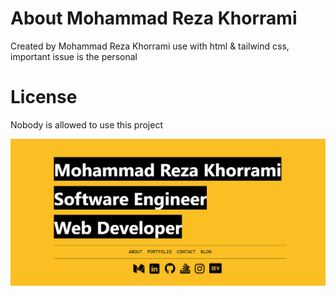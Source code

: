 # About Mohammad Reza Khorrami
Created by Mohammad Reza Khorrami use with html & tailwind css, important issue is the personal
# License
Nobody is allowed to use this project


[![mohammadreza khorrami](https://github.com/mohammad2174/mohammad2174.github.io/blob/master/image/IMG_2021-12-23-14_07_23.png "mohammad2174.github.io")](http://mohammadrezakhorrami.ir/)
